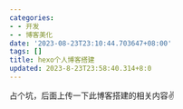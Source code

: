 ```yaml
---
categories:
- - 开发
- - 博客美化
date: '2023-08-23T23:10:44.703647+08:00'
tags: []
title: hexo个人博客搭建
updated: 2023-8-23T23:58:40.314+8:0
---
```

占个坑，后面上传一下此博客搭建的相关内容✌
